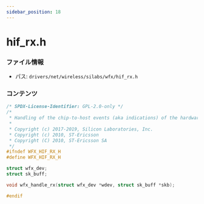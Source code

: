 ```yaml
---
sidebar_position: 18
---
```

# hif_rx.h

### ファイル情報

- パス: `drivers/net/wireless/silabs/wfx/hif_rx.h`

### コンテンツ

```h
/* SPDX-License-Identifier: GPL-2.0-only */
/*
 * Handling of the chip-to-host events (aka indications) of the hardware API.
 *
 * Copyright (c) 2017-2019, Silicon Laboratories, Inc.
 * Copyright (c) 2010, ST-Ericsson
 * Copyright (C) 2010, ST-Ericsson SA
 */
#ifndef WFX_HIF_RX_H
#define WFX_HIF_RX_H

struct wfx_dev;
struct sk_buff;

void wfx_handle_rx(struct wfx_dev *wdev, struct sk_buff *skb);

#endif

```
